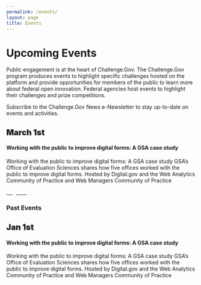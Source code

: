 ```yaml
---
permalink: /events/
layout: page
title: Events
---
```

<h1 class="text-center mb-4 font-weight-bold">Upcoming Events</h1>
<div class="col-sm-12">
<p>Public engagement is at the heart of Challenge.Gov. The Challenge.Gov program produces events to highlight specific challenges hosted on the platform and provide opportunities for members of the public to learn more about federal open innovation. Federal agencies host events to highlight their challenges and prize competitions.</p>

<p>Subscribe to the Challenge.Gov News e-Newsletter to stay up-to-date on events and activities.
</p>
</div>
<div class="row">
  <div class="col-sm-12">
    <div class="card">
      <div class="card-body text-center"> <i class="fas fa-calendar" style="color: #FA9441; font-size: 3em; padding-bottom: 20px;" title="Current Event"></i>
        <h2 class="card-title text-center" style="font-weight: 900;">March 1st</h2>
        <h4>Working with the public to improve digital forms: A GSA case study</h4>
        <p class="card-text text-center"> Working with the public to improve digital forms: A GSA case study
          GSA’s Office of Evaluation Sciences shares how five offices worked with the public to improve digital forms.
          Hosted by Digital.gov and the Web Analytics Community of Practice and Web Managers Community of Practice</p>
        <a href="#" class="usa-button usa-button"><span style="color: #ffffff;">Register</span></a></div>
    </div>
  </div>
</div>
<h3 class="text-center">Past Events</h3>
<div class="row">
  <div class="col-sm-12">
    <div class="card">
      <div class="card-body text-center"> <i class="fas fa-calendar" style="color: #FA9441; font-size: 3em; padding-bottom: 20px;" title="Past event"></i>
        <h2 class="card-title text-center" style="font-weight: 900;">Jan 1st</h2>
        <h4>Working with the public to improve digital forms: A GSA case study</h4>
        <p class="card-text text-center"> Working with the public to improve digital forms: A GSA case study
          GSA’s Office of Evaluation Sciences shares how five offices worked with the public to improve digital forms.
          Hosted by Digital.gov and the Web Analytics Community of Practice and Web Managers Community of Practice</p>
        </div>
    </div>
  </div>
</div>
